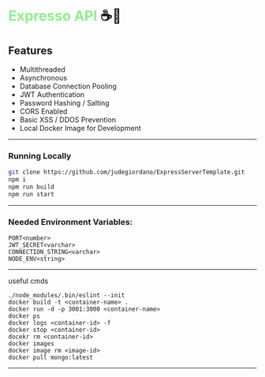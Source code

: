 # <span style="color:lightgreen">Expresso API</span> ☕🚀

## Features
* Multithreaded
* Asynchronous
* Database Connection Pooling
* JWT Authentication
* Password Hashing / Salting
* CORS Enabled
* Basic XSS / DDOS Prevention
* Local Docker Image for Development
---
### Running Locally
```sh
git clone https://github.com/judegiordano/ExpressServerTemplate.git
npm i
npm run build
npm run start
```
---
### Needed Environment Variables:
```
PORT<number>
JWT_SECRET<varchar>
CONNECTION_STRING<varchar>
NODE_ENV<string>
```
---
useful cmds
```
./node_modules/.bin/eslint --init
docker build -t <container-name> .
docker run -d -p 3001:3000 <container-name>
docker ps
docker logs <container-id> -f
docker stop <container-id>
docekr rm <container-id>
docker images
docker image rm <image-id>
docker pull mongo:latest
```
---